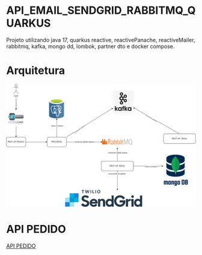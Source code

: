 # API_EMAIL_SENDGRID_RABBITMQ_QUARKUS

Projeto utilizando java 17, quarkus reactive, reactivePanache, reactiveMailer, rabbitmq, kafka, mongo dd, lombok, partner dto e docker compose.  

 # Arquitetura
 ![arquitetura](https://github.com/thiago-jv/API_EMAIL_SENDGRID_RABBITMQ_QUARKUS/blob/main/rabbitmq-quarkus.drawio.png)

 # API PEDIDO
 [API PEDIDO](https://github.com/thiago-jv/SIS-PEDIDO-QUARKUS)
